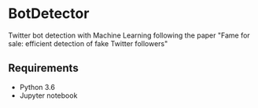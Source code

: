 # BotDetector
Twitter bot detection with Machine Learning following the paper "Fame for sale: efficient detection of fake Twitter followers"

## Requirements
- Python 3.6
- Jupyter notebook

